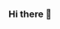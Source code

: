 ### Hi there 👋

<!--
I'm Sunithagangula, an enthusiastic B.Tech student specializing in Artificial Intelligence. Welcome to my GitHub profile!

🔭 I’m currently working on advancing my skills in AI and exploring its various applications.
🌱 I’m currently learning about machine learning, deep learning, natural language processing, and computer vision.
👯 I’m looking to collaborate on AI-related projects or research initiatives.
💬 Ask me about anything related to AI, programming, or academic pursuits.

